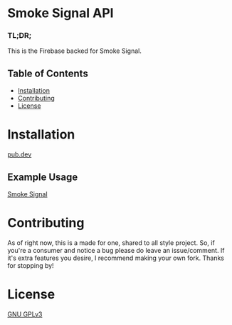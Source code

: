 # Smoke Signal API

### TL;DR;

This is the Firebase backed for Smoke Signal.

## Table of Contents

* [Installation](#installation)
* [Contributing](#contributing)
* [License](#license)

# Installation

[pub.dev](https://pub.dev/packages/empathetech_flutter_ui/install)

## Example Usage

[Smoke Signal](https://github.com/Empathetech-LLC/smoke_signal)

# Contributing

As of right now, this is a made for one, shared to all style project. So, if you're a consumer and notice a bug please do leave an issue/comment. If it's extra features you desire, I recommend making your own fork. Thanks for stopping by!

# License

[GNU GPLv3](LICENSE)
